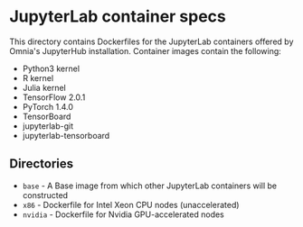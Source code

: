 # JupyterLab container specs
This directory contains Dockerfiles for the JupyterLab containers offered by Omnia's JupyterHub installation. Container images contain the following:
* Python3 kernel
* R kernel
* Julia kernel
* TensorFlow 2.0.1
* PyTorch 1.4.0
* TensorBoard
* jupyterlab-git
* jupyterlab-tensorboard

## Directories
* `base` - A Base image from which other JupyterLab containers will be constructed
* `x86` - Dockerfile for Intel Xeon CPU nodes (unaccelerated)
* `nvidia` - Dockerfile for Nvidia GPU-accelerated nodes
